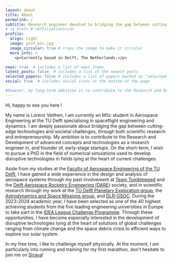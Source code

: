 ```yaml
---
layout: about
title: About
permalink: /
subtitle: Research engineer devoted to bridging the gap between cutting edge technology and societal challenges.
# <a href='#'>Affiliations</a>
profile:
  align: right
  image: prof_pic.jpg
  image_circular: true # crops the image to make it circular
  more_info: >
    <p>Currently based in Delft, The Netherlands.</p>

news: true  # includes a list of news items
latest_posts: false  # includes a list of the newest posts
selected_papers: false # includes a list of papers marked as "selected={true}"
social: true  # includes social icons at the bottom of the page

#However, my long-term ambition is to contribute to the Research and Development of advanced concepts and technologies as a research engineer in, and founder of, early-stage startups.
---
```


Hi, happy to see you here !





 My name is Lorenz Veithen, I am currently an MSc student in Aerospace Engineering at the TU Delft specialising in spaceflight engineering and dynamics. I am deeply passionate about bridging the gap between cutting-edge technologies and societal challenges, through both scientific research and entrepreneurship. My ambition is to contribute to the Research and Development of advanced concepts and technologies as a research engineer in, and founder of, early-stage startups. On the short-term, I wish to pursue a PhD in the field of numerical simulations used to develop disruptive technologies in fields lying at the heart of current challenges.





Aside from my studies at the [Faculty of Aerospace Engineering of the TU Delft](https://www.tudelft.nl/en/ae), I have gained a wide experience in the design and analysis of aerospace systems through my past involvement at [Team Tumbleweed](https://www.teamtumbleweed.eu/our-vision/) and the [Delft Aerospace Rocketry Engineering (DARE)](https://dare.tudelft.nl) society, and in scientific research through my work at the [TU Delft Planetary Exploration group](https://www.delftplanetary.nl), the [Astrodynamics and Space Missions group](https://www.tudelft.nl/lr/organisatie/afdelingen/space-engineering/astrodynamics-and-space-missions), and [DLR-GSOC](https://www.dlr.de/en/research-and-transfer/projects-and-missions/iss/the-german-space-operations-center). During the 2023-2024 academic year, I have been selected as one of the 40 highest achieving students from the five leading engineering universities in Europe to take part in the [IDEA League Challenge Programme](https://idealeague.org/students/challengeprogramme/). Through these opportunities, I have become especially interested in the development of disruptive technologies lying at the heart of solutions of global challenges ranging from climate change and the space debris crisis to efficient ways to explore our solar system.





In my free time, I like to challenge myself physically. At the moment, I am particularly into running and training for my first marathon, don't hesitate to join me on [Strava](https://www.strava.com/athletes/90448406)!
